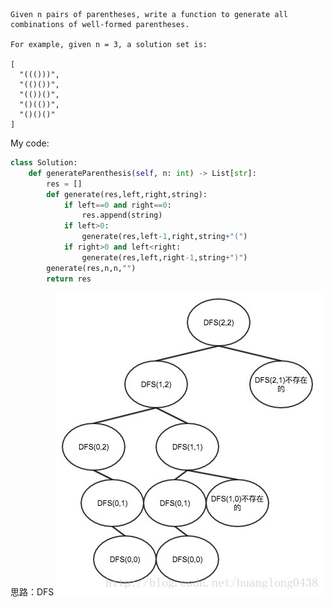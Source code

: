 ```
Given n pairs of parentheses, write a function to generate all combinations of well-formed parentheses.

For example, given n = 3, a solution set is:

[
  "((()))",
  "(()())",
  "(())()",
  "()(())",
  "()()()"
]
```
My code:
```python
class Solution:
    def generateParenthesis(self, n: int) -> List[str]:
        res = []
        def generate(res,left,right,string):
            if left==0 and right==0:
                res.append(string)
            if left>0:
                generate(res,left-1,right,string+"(")
            if right>0 and left<right:
                generate(res,left,right-1,string+")")
        generate(res,n,n,"")
        return res
```
思路：DFS
![示意图](https://github.com/hcudhcb/LeetCode/blob/master/image_leetcode/22%E9%A2%98%E8%A7%A3DFS%E7%A4%BA%E6%84%8F%E5%9B%BE.jpg)
